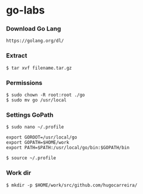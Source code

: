 # go-labs

### Download Go Lang
```  
https://golang.org/dl/  
```  

### Extract  
```
$ tar xvf filename.tar.gz  
```  
### Permissions
```
$ sudo chown -R root:root ./go
$ sudo mv go /usr/local
```  

### Settings GoPath
```  
$ sudo nano ~/.profile  

export GOROOT=/usr/local/go  
export GOPATH=$HOME/work  
export PATH=$PATH:/usr/local/go/bin:$GOPATH/bin  

$ source ~/.profile
```

### Work dir
```
$ mkdir -p $HOME/work/src/github.com/hugocarreira/
```
